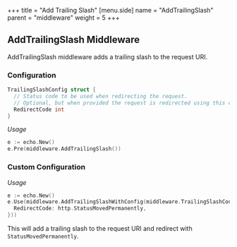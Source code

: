 +++
title = "Add Trailing Slash"
[menu.side]
  name = "AddTrailingSlash"
  parent = "middleware"
  weight = 5
+++

## AddTrailingSlash Middleware

AddTrailingSlash middleware adds a trailing slash to the request URI.

### Configuration

```go
TrailingSlashConfig struct {
  // Status code to be used when redirecting the request.
  // Optional, but when provided the request is redirected using this code.
  RedirectCode int
}
```

*Usage*

```go
e := echo.New()
e.Pre(middleware.AddTrailingSlash())
```

### Custom Configuration

*Usage*

```go
e := echo.New()
e.Use(middleware.AddTrailingSlashWithConfig(middleware.TrailingSlashConfig{
  RedirectCode: http.StatusMovedPermanently,
}))
```

This will add a trailing slash to the request URI and redirect with `StatusMovedPermanently`.

